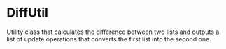 # DiffUtil
Utility class that calculates the difference between two lists and outputs a list of update operations that converts the first list into the second one.
